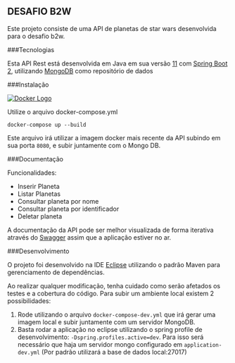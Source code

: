 ## DESAFIO B2W

Este projeto consiste de uma API de planetas de star wars desenvolvida para o desafio b2w.

###Tecnologias

Esta API Rest está desenvolvida em Java em sua versão <a href="https://www.oracle.com/technetwork/java/javase/downloads/jdk11-downloads-5066655.html">11</a> com <a href="https://spring.io/projects/spring-boot">Spring Boot 2</a>, utilizando <a href="https://www.mongodb.com/">MongoDB</a> como repositório de dados

###Instalação

[![Docker Logo](https://d207aa93qlcgug.cloudfront.net/1.95.5.qa/img/nav/docker-logo-loggedout.png)](https://hub.docker.com/r/marcosmele/starwars-api/)

Utilize o arquivo docker-compose.yml 

`docker-compose up --build`

Este arquivo irá utilizar a imagem docker mais recente da API subindo em sua porta `8080`, e subir juntamente com o Mongo DB.

###Documentação

Funcionalidades:

* Inserir Planeta
* Listar Planetas
* Consultar planeta por nome
* Consultar planeta por identificador
* Deletar planeta

A documentação da API pode ser melhor visualizada de forma iterativa através do <a href="http://localhost:8080/starwars/swagger-ui.html">Swagger</a> assim que a aplicação estiver no ar.

###Desenvolvimento

O projeto foi desenvolvido na IDE <a href="https://www.eclipse.org/">Eclipse</a> utilizando o padrão Maven para gerenciamento de dependências.

Ao realizar qualquer modificação, tenha cuidado como serão afetados os testes e a cobertura do código.
Para subir um ambiente local existem 2 possibilidades:


1.  Rode utilizando o arquivo `docker-compose-dev.yml` que irá gerar uma imagem local e subir juntamente com um servidor MongoDB.
2.  Basta rodar a aplicação no eclipse utilizando o spring profile de desenvolvimento: `-Dspring.profiles.active=dev`. Para isso será necessário que haja um servidor mongo configurado em `application-dev.yml` (Por padrão utilizará a base de dados local:27017)  

